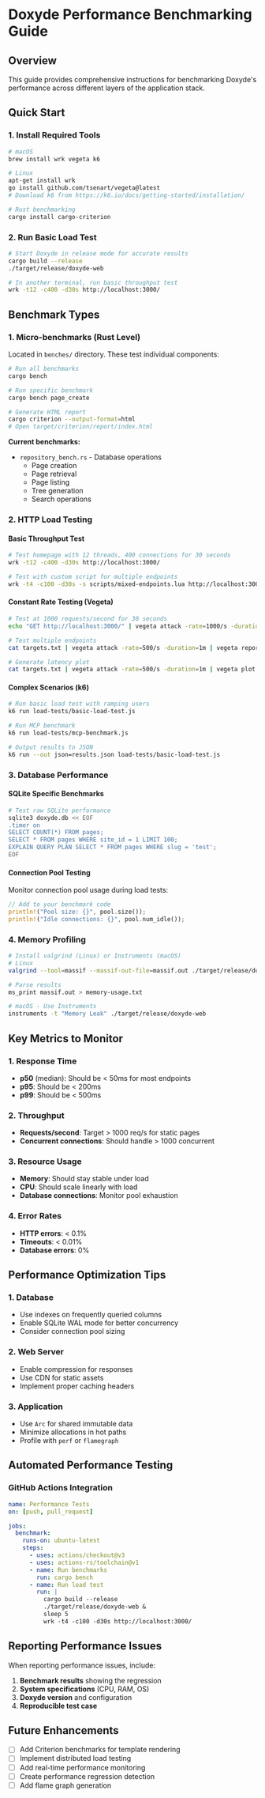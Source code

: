 # Doxyde Performance Benchmarking Guide

## Overview

This guide provides comprehensive instructions for benchmarking Doxyde's performance across different layers of the application stack.

## Quick Start

### 1. Install Required Tools

```bash
# macOS
brew install wrk vegeta k6

# Linux
apt-get install wrk
go install github.com/tsenart/vegeta@latest
# Download k6 from https://k6.io/docs/getting-started/installation/

# Rust benchmarking
cargo install cargo-criterion
```

### 2. Run Basic Load Test

```bash
# Start Doxyde in release mode for accurate results
cargo build --release
./target/release/doxyde-web

# In another terminal, run basic throughput test
wrk -t12 -c400 -d30s http://localhost:3000/
```

## Benchmark Types

### 1. Micro-benchmarks (Rust Level)

Located in `benches/` directory. These test individual components:

```bash
# Run all benchmarks
cargo bench

# Run specific benchmark
cargo bench page_create

# Generate HTML report
cargo criterion --output-format=html
# Open target/criterion/report/index.html
```

**Current benchmarks:**
- `repository_bench.rs` - Database operations
  - Page creation
  - Page retrieval
  - Page listing
  - Tree generation
  - Search operations

### 2. HTTP Load Testing

#### Basic Throughput Test
```bash
# Test homepage with 12 threads, 400 connections for 30 seconds
wrk -t12 -c400 -d30s http://localhost:3000/

# Test with custom script for multiple endpoints
wrk -t4 -c100 -d30s -s scripts/mixed-endpoints.lua http://localhost:3000/
```

#### Constant Rate Testing (Vegeta)
```bash
# Test at 1000 requests/second for 30 seconds
echo "GET http://localhost:3000/" | vegeta attack -rate=1000/s -duration=30s | vegeta report

# Test multiple endpoints
cat targets.txt | vegeta attack -rate=500/s -duration=1m | vegeta report

# Generate latency plot
cat targets.txt | vegeta attack -rate=500/s -duration=1m | vegeta plot > latency.html
```

#### Complex Scenarios (k6)
```bash
# Run basic load test with ramping users
k6 run load-tests/basic-load-test.js

# Run MCP benchmark
k6 run load-tests/mcp-benchmark.js

# Output results to JSON
k6 run --out json=results.json load-tests/basic-load-test.js
```

### 3. Database Performance

#### SQLite Specific Benchmarks
```bash
# Test raw SQLite performance
sqlite3 doxyde.db << EOF
.timer on
SELECT COUNT(*) FROM pages;
SELECT * FROM pages WHERE site_id = 1 LIMIT 100;
EXPLAIN QUERY PLAN SELECT * FROM pages WHERE slug = 'test';
EOF
```

#### Connection Pool Testing
Monitor connection pool usage during load tests:
```rust
// Add to your benchmark code
println!("Pool size: {}", pool.size());
println!("Idle connections: {}", pool.num_idle());
```

### 4. Memory Profiling

```bash
# Install valgrind (Linux) or Instruments (macOS)
# Linux
valgrind --tool=massif --massif-out-file=massif.out ./target/release/doxyde-web

# Parse results
ms_print massif.out > memory-usage.txt

# macOS - Use Instruments
instruments -t "Memory Leak" ./target/release/doxyde-web
```

## Key Metrics to Monitor

### 1. Response Time
- **p50** (median): Should be < 50ms for most endpoints
- **p95**: Should be < 200ms
- **p99**: Should be < 500ms

### 2. Throughput
- **Requests/second**: Target > 1000 req/s for static pages
- **Concurrent connections**: Should handle > 1000 concurrent

### 3. Resource Usage
- **Memory**: Should stay stable under load
- **CPU**: Should scale linearly with load
- **Database connections**: Monitor pool exhaustion

### 4. Error Rates
- **HTTP errors**: < 0.1%
- **Timeouts**: < 0.01%
- **Database errors**: 0%

## Performance Optimization Tips

### 1. Database
- Use indexes on frequently queried columns
- Enable SQLite WAL mode for better concurrency
- Consider connection pool sizing

### 2. Web Server
- Enable compression for responses
- Use CDN for static assets
- Implement proper caching headers

### 3. Application
- Use `Arc` for shared immutable data
- Minimize allocations in hot paths
- Profile with `perf` or `flamegraph`

## Automated Performance Testing

### GitHub Actions Integration
```yaml
name: Performance Tests
on: [push, pull_request]

jobs:
  benchmark:
    runs-on: ubuntu-latest
    steps:
      - uses: actions/checkout@v3
      - uses: actions-rs/toolchain@v1
      - name: Run benchmarks
        run: cargo bench
      - name: Run load test
        run: |
          cargo build --release
          ./target/release/doxyde-web &
          sleep 5
          wrk -t4 -c100 -d30s http://localhost:3000/
```

## Reporting Performance Issues

When reporting performance issues, include:

1. **Benchmark results** showing the regression
2. **System specifications** (CPU, RAM, OS)
3. **Doxyde version** and configuration
4. **Reproducible test case**

## Future Enhancements

- [ ] Add Criterion benchmarks for template rendering
- [ ] Implement distributed load testing
- [ ] Add real-time performance monitoring
- [ ] Create performance regression detection
- [ ] Add flame graph generation